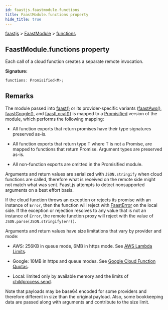 ```yaml
---
id: faastjs.faastmodule.functions
title: FaastModule.functions property
hide_title: true
---
```

[faastjs](./faastjs.md) &gt; [FaastModule](./faastjs.faastmodule.md) &gt; [functions](./faastjs.faastmodule.functions.md)

## FaastModule.functions property

Each call of a cloud function creates a separate remote invocation.

<b>Signature:</b>

```typescript
functions: Promisified<M>;
```

## Remarks

The module passed into [faast()](./faastjs.faast.md) or its provider-specific variants ([faastAws()](./faastjs.faastaws.md)<!-- -->, [faastGoogle()](./faastjs.faastgoogle.md)<!-- -->, and [faastLocal()](./faastjs.faastlocal.md)<!-- -->) is mapped to a [Promisified](./faastjs.promisified.md) version of the module, which performs the following mapping:

- All function exports that return promises have their type signatures preserved as-is.

- All function exports that return type T where T is not a Promise, are mapped to functions that return Promise<T>. Argument types are preserved as-is.

- All non-function exports are omitted in the Promisified module.

Arguments and return values are serialized with `JSON.stringify` when cloud functions are called, therefore what is received on the remote side might not match what was sent. Faast.js attempts to detect nonsupported arguments on a best effort basis.

If the cloud function throws an exception or rejects its promise with an instance of `Error`<!-- -->, then the function will reject with [FaastError](./faastjs.faasterror.md) on the local side. If the exception or rejection resolves to any value that is not an instance of `Error`<!-- -->, the remote function proxy will reject with the value of `JSON.parse(JSON.stringify(err))`<!-- -->.

Arguments and return values have size limitations that vary by provider and mode:

- AWS: 256KB in queue mode, 6MB in https mode. See [AWS Lambda Limits](https://docs.aws.amazon.com/lambda/latest/dg/limits.html)<!-- -->.

- Google: 10MB in https and queue modes. See [Google Cloud Function Quotas](https://cloud.google.com/functions/quotas)<!-- -->.

- Local: limited only by available memory and the limits of [childprocess.send](https://nodejs.org/api/child_process.html#child_process_subprocess_send_message_sendhandle_options_callback)<!-- -->.

Note that payloads may be base64 encoded for some providers and therefore different in size than the original payload. Also, some bookkeeping data are passed along with arguments and contribute to the size limit.

